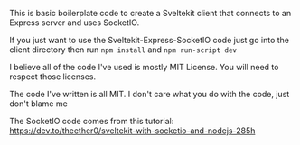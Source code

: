 This is basic boilerplate code to create a Sveltekit client that connects to an Express server and uses SocketIO.

If you just want to use the Sveltekit-Express-SocketIO code just go into the client directory then run ```npm install``` and ```npm run-script dev```

I believe all of the code I've used is mostly MIT License.  You will need to respect those licenses.

The code I've written is all MIT.  I don't care what you do with the code, just don't blame me

The SocketIO code comes from this tutorial: https://dev.to/theether0/sveltekit-with-socketio-and-nodejs-285h
